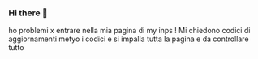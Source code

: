 ### Hi there 👋

<!--
**Patrizia666/Patrizia666** is a ✨ _special_ ✨ repository because its `README.md` (this file) appears on your GitHub profile.

Here are some ideas to get you started:

- 🔭 I’m currently working on ...
- 🌱 I’m currently learning ...
- 👯 I’m looking to collaborate on ...
- 🤔 I’m looking for help with ...
- 💬 Ask me about ...
- 📫 How to reach me: ...
- 😄 Pronouns: ...
- ⚡ Fun fact: ...
-->ho problemi x entrare nella mia pagina di my inps ! Mi chiedono codici di aggiornamenti metyo i codici e si impalla tutta la pagina  e da controllare tutto 

